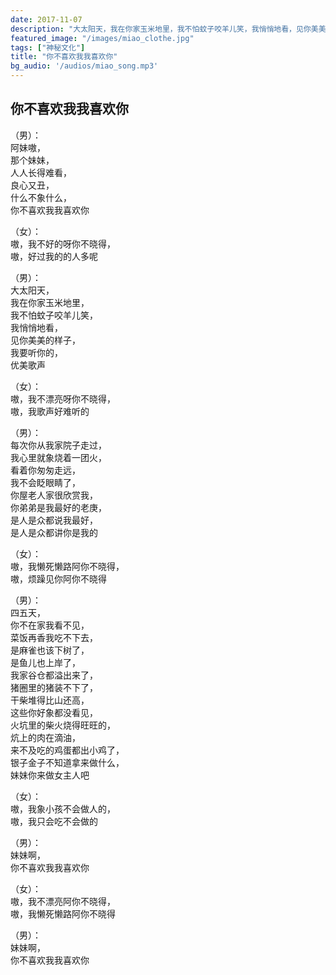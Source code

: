 ```yaml
---
date: 2017-11-07
description: "大太阳天，我在你家玉米地里，我不怕蚊子咬羊儿笑，我悄悄地看，见你美美的样子，我要听你的，优美歌声"
featured_image: "/images/miao_clothe.jpg"
tags: ["神秘文化"]
title: "你不喜欢我我喜欢你"
bg_audio: '/audios/miao_song.mp3'
---
```


##  你不喜欢我我喜欢你


（男）：<br/>
阿妹嗷，<br/>
那个妹妹，<br/>
人人长得难看，<br/>
良心又丑，<br/>
什么不象什么，<br/>
你不喜欢我我喜欢你<br/>

（女）：<br/>
嗷，我不好的呀你不晓得，<br/>
嗷，好过我的的人多呢 <br/>

（男）：<br/>
大太阳天，<br/>
我在你家玉米地里，<br/>
我不怕蚊子咬羊儿笑，<br/>
我悄悄地看，<br/>
见你美美的样子，<br/>
我要听你的，<br/>
优美歌声<br/>

（女）：<br/>
嗷，我不漂亮呀你不晓得，<br/>
嗷，我歌声好难听的<br/>

（男）：<br/>
每次你从我家院子走过，<br/>
我心里就象烧着一团火，<br/>
看着你匆匆走远，<br/>
我不会眨眼睛了，<br/>
你屋老人家很欣赏我，<br/>
你弟弟是我最好的老庚，<br/>
是人是众都说我最好，<br/>
是人是众都讲你是我的<br/>

（女）：<br/>
嗷，我懒死懒路阿你不晓得，<br/>
嗷，烦躁见你阿你不晓得<br/>

（男）：<br/>
四五天，<br/>
你不在家我看不见，<br/>
菜饭再香我吃不下去，<br/>
是麻雀也该下树了，<br/>
是鱼儿也上岸了，<br/>
我家谷仓都溢出来了，<br/>
猪圈里的猪装不下了，<br/>
干柴堆得比山还高，<br/>
这些你好象都没看见，<br/>
火坑里的柴火烧得旺旺的，<br/>
炕上的肉在滴油，<br/>
来不及吃的鸡蛋都出小鸡了，<br/>
银子金子不知道拿来做什么，<br/>
妹妹你来做女主人吧<br/>

（女）：<br/>
嗷，我象小孩不会做人的，<br/>
嗷，我只会吃不会做的<br/>

（男）：<br/>
妹妹啊，<br/>
你不喜欢我我喜欢你 <br/>

（女）：<br/>
嗷，我不漂亮阿你不晓得，<br/>
嗷，我懒死懒路阿你不晓得<br/>

（男）：<br/>
妹妹啊，<br/>
你不喜欢我我喜欢你<br/>



